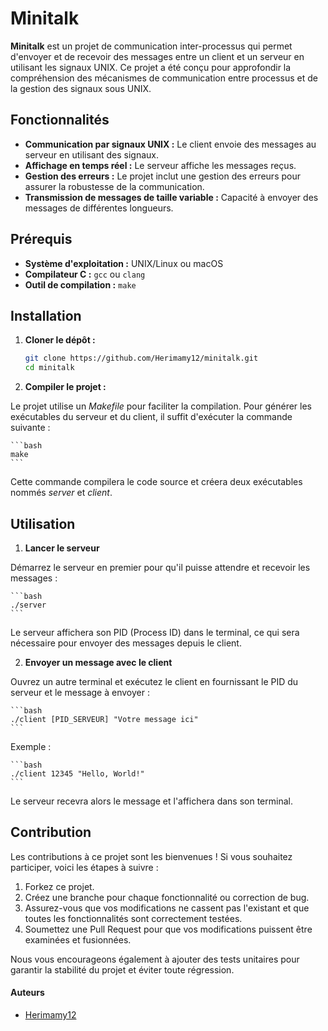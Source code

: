 # Minitalk

**Minitalk** est un projet de communication inter-processus qui permet d'envoyer et de recevoir des messages entre un client et un serveur en utilisant les signaux UNIX. Ce projet a été conçu pour approfondir la compréhension des mécanismes de communication entre processus et de la gestion des signaux sous UNIX.

## Fonctionnalités

- **Communication par signaux UNIX :** Le client envoie des messages au serveur en utilisant des signaux.
- **Affichage en temps réel :** Le serveur affiche les messages reçus.
- **Gestion des erreurs :** Le projet inclut une gestion des erreurs pour assurer la robustesse de la communication.
- **Transmission de messages de taille variable :** Capacité à envoyer des messages de différentes longueurs.

## Prérequis

- **Système d'exploitation :** UNIX/Linux ou macOS
- **Compilateur C :** `gcc` ou `clang`
- **Outil de compilation :** `make`

## Installation

1. **Cloner le dépôt :**

   ```bash
   git clone https://github.com/Herimamy12/minitalk.git
   cd minitalk
   ```

2. **Compiler le projet :**

Le projet utilise un *Makefile* pour faciliter la compilation. Pour générer les exécutables du serveur et du client, il suffit d'exécuter la commande suivante :

    ```bash
    make
    ```

Cette commande compilera le code source et créera deux exécutables nommés *server* et *client*.

## Utilisation

1. **Lancer le serveur**

Démarrez le serveur en premier pour qu'il puisse attendre et recevoir les messages :

    ```bash
    ./server
    ```

Le serveur affichera son PID (Process ID) dans le terminal, ce qui sera nécessaire pour envoyer des messages depuis le client.

2. **Envoyer un message avec le client**

Ouvrez un autre terminal et exécutez le client en fournissant le PID du serveur et le message à envoyer :

    ```bash
    ./client [PID_SERVEUR] "Votre message ici"
    ```

Exemple :

    ```bash
    ./client 12345 "Hello, World!"
    ```
Le serveur recevra alors le message et l'affichera dans son terminal.

## Contribution

Les contributions à ce projet sont les bienvenues ! Si vous souhaitez participer, voici les étapes à suivre :

1. Forkez ce projet.
2. Créez une branche pour chaque fonctionnalité ou correction de bug.
3. Assurez-vous que vos modifications ne cassent pas l'existant et que toutes les fonctionnalités sont correctement testées.
4. Soumettez une Pull Request pour que vos modifications puissent être examinées et fusionnées.

Nous vous encourageons également à ajouter des tests unitaires pour garantir la stabilité du projet et éviter toute régression.

#### Auteurs

- [Herimamy12](https://github.com/Herimamy12)
